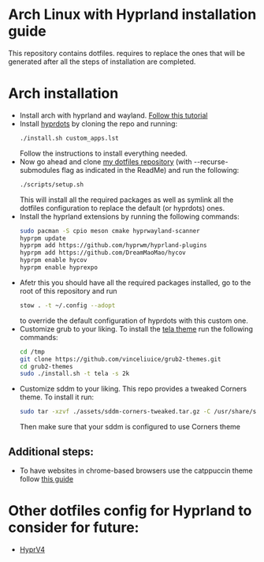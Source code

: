# Arch Linux with Hyprland installation guide

This repository contains dotfiles. requires to replace the ones that will be
generated after all the steps of installation are completed.

# Arch installation

- Install arch with hyprland and wayland. [Follow this tutorial](https://youtu.be/whAi_y_LfE)
- Install [hyprdots](https://github.com/prasanthrangan/hyprdots) by cloning the repo and running:
  ```bash
  ./install.sh custom_apps.lst
  ```
  Follow the instructions to install everything needed.
- Now go ahead and clone [my dotfiles repository](https://github.com/constantinchik/dotfiles)
  (with --recurse-submodules flag as indicated in the ReadMe) and run the following:
  ```bash
  ./scripts/setup.sh
  ```
  This will install all the required packages as well as symlink all the dotfiles
  configuration to replace the default (or hyprdots) ones.
- Install the hyprland extensions by running the following commands:
  ```bash
  sudo pacman -S cpio meson cmake hyprwayland-scanner
  hyprpm update
  hyprpm add https://github.com/hyprwm/hyprland-plugins
  hyprpm add https://github.com/DreamMaoMao/hycov
  hyprpm enable hycov
  hyprpm enable hyprexpo
  ```
- Afetr this you should have all the required packages installed, go to the root
  of this repository and run
  ```bash
  stow . -t ~/.config --adopt
  ```
  to override the default configuration of hyprdots with this custom one.
- Customize grub to your liking. To install the [tela theme](https://github.com/vinceliuice/grub2-themes)
  run the following commands:
  ```bash
  cd /tmp
  git clone https://github.com/vinceliuice/grub2-themes.git
  cd grub2-themes
  sudo ./install.sh -t tela -s 2k
  ```
- Customize sddm to your liking. This repo provides a tweaked Corners theme. To install it run:
  ```bash
  sudo tar -xzvf ./assets/sddm-corners-tweaked.tar.gz -C /usr/share/sddm/themes
  ```
  Then make sure that your sddm is configured to use Corners theme

## Additional steps:

- To have websites in chrome-based browsers use the catppuccin theme follow [this guide](https://github.com/catppuccin/userstyles)

# Other dotfiles config for Hyprland to consider for future:

- [HyprV4](https://github.com/SolDoesTech/HyprV4)
